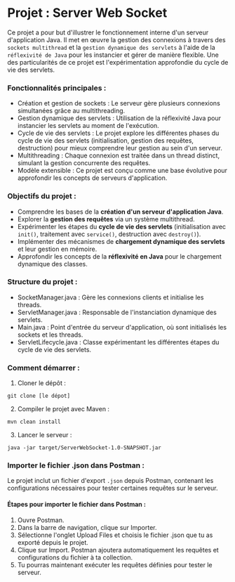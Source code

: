 # Projet : Server Web Socket

Ce projet a pour but d'illustrer le fonctionnement interne d'un serveur d'application Java. Il met en œuvre la gestion
des connexions à travers des `sockets multithread` et la `gestion dynamique des servlets` à l'aide de la
`réflexivité de Java` pour les instancier et gérer de manière flexible. Une des particularités de ce projet est
l'expérimentation approfondie du cycle de vie des servlets.

### Fonctionnalités principales :

* Création et gestion de sockets : Le serveur gère plusieurs connexions simultanées grâce au multithreading.
* Gestion dynamique des servlets : Utilisation de la réflexivité Java pour instancier les servlets au moment de
  l'exécution.
* Cycle de vie des servlets : Le projet explore les différentes phases du cycle de vie des servlets (initialisation,
  gestion des requêtes, destruction) pour mieux comprendre leur gestion au sein d'un serveur.
* Multithreading : Chaque connexion est traitée dans un thread distinct, simulant la gestion concurrente des requêtes.
* Modèle extensible : Ce projet est conçu comme une base évolutive pour approfondir les concepts de serveurs
  d'application.

### Objectifs du projet :

* Comprendre les bases de la **création d'un serveur d'application Java**.
* Explorer la **gestion des requêtes** via un système multithread.
* Expérimenter les étapes du **cycle de vie des servlets** (initialisation avec `init()`, traitement avec `service()`,
  destruction avec `destroy()`).
* Implémenter des mécanismes de **chargement dynamique des servlets** et leur gestion en mémoire.
* Approfondir les concepts de la **réflexivité en Java** pour le chargement dynamique des classes.

### Structure du projet :

* SocketManager.java : Gère les connexions clients et initialise les threads.
* ServletManager.java : Responsable de l'instanciation dynamique des servlets.
* Main.java : Point d'entrée du serveur d'application, où sont initialisés les sockets et les threads.
* ServletLifecycle.java : Classe expérimentant les différentes étapes du cycle de vie des servlets.

### Comment démarrer :

1. Cloner le dépôt :

````shell
git clone [le dépot]
````

2. Compiler le projet avec Maven :

````shell
mvn clean install
````

3. Lancer le serveur :

````shell
java -jar target/ServerWebSocket-1.0-SNAPSHOT.jar
````

### Importer le fichier .json dans Postman :

Le projet inclut un fichier d'export `.json` depuis Postman, contenant les configurations nécessaires pour tester
certaines requêtes sur le serveur.

#### Étapes pour importer le fichier dans Postman :

1. Ouvre Postman.
2. Dans la barre de navigation, clique sur Importer.
3. Sélectionne l'onglet Upload Files et choisis le fichier .json que tu as exporté depuis le projet.
4. Clique sur Import. Postman ajoutera automatiquement les requêtes et configurations du fichier à ta collection.
5. Tu pourras maintenant exécuter les requêtes définies pour tester le serveur.